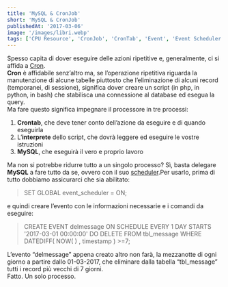 ```yaml
---
title: 'MySQL & CronJob'
short: 'MySQL & CronJob'
publishedAt: '2017-03-06'
image: '/images/libri.webp'
tags: ['CPU Resource', 'CronJob', 'CronTab', 'Event', 'Event Scheduler', 'Linux', 'MySQL', 'Pianificazione', 'Schedulazione', 'Scheduling', 'Shell Script']
---
```


Spesso capita di dover eseguire delle azioni ripetitive e, generalmente, ci si affida a [Cron](https://it.wikipedia.org/wiki/Crontab).  
**Cron** è affidabile senz’altro ma, se l’operazione ripetitiva riguarda la manutenzione di alcune tabelle piuttosto che l’eliminazione di alcuni record (temporanei, di sessione), significa dover creare un script (in php, in python, in bash) che stabilisca una connessione al database ed esegua la query.  
 Ma fare questo significa impegnare il processore in tre processi:

1. **Crontab**, che deve tener conto dell’azione da eseguire e di quando eseguirla
2. L’**interprete** dello script, che dovrà leggere ed eseguire le vostre istruzioni
3. **MySQL**, che eseguirà il vero e proprio lavoro

Ma non si potrebbe ridurre tutto a un singolo processo? Sì, basta delegare **MySQL** a fare tutto da se, ovvero con il suo [scheduler](https://dev.mysql.com/doc/refman/5.7/en/event-scheduler.html).Per usarlo, prima di tutto dobbiamo assicurarci che sia abilitato:

>SET GLOBAL event_scheduler = ON;

e quindi creare l’evento con le informazioni necessarie e i comandi da eseguire:

>CREATE EVENT delmessage ON SCHEDULE EVERY 1 DAY
>STARTS '2017-03-01 00:00:00'
>DO
>DELETE FROM tbl_message WHERE DATEDIFF( NOW( ) , timestamp ) >=7;

L’evento “delmessage” appena creato altro non farà, la mezzanotte di ogni giorno a partire dallo 01-03-2017, che eliminare dalla tabella “tbl_message” tutti i record più vecchi di 7 giorni.  
 Fatto. Un solo processo.